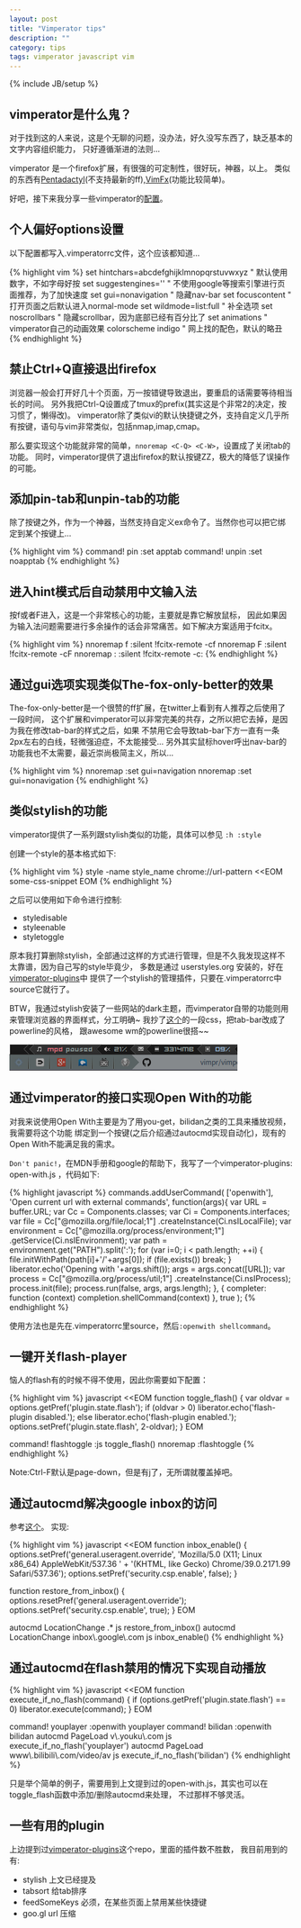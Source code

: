 ```yaml
---
layout: post
title: "Vimperator tips"
description: ""
category: tips
tags: vimperator javascript vim
---
```

{% include JB/setup %}

## vimperator是什么鬼？

对于找到这的人来说，这是个无聊的问题，没办法，好久没写东西了，缺乏基本的文字内容组织能力，
只好遵循渐进的法则...

vimperator 是一个firefox扩展，有很强的可定制性，很好玩，神器，以上。
类似的东西有[Pentadactyl](http://5digits.org/pentadactyl/)(不支持最新的ff),[VimFx](https://github.com/akhodakivskiy/VimFx)(功能比较简单)。

好吧，接下来我分享一些vimperator的[配置](https://github.com/blindFS/dotfiles/blob/master/.vimperatorrc)。

## 个人偏好options设置

以下配置都写入.vimperatorrc文件，这个应该都知道...

{% highlight vim %}
set hintchars=abcdefghijklmnopqrstuvwxyz " 默认使用数字，不如字母好按
set suggestengines=''                    " 不使用google等搜索引擎进行页面推荐，为了加快速度
set gui=nonavigation                     " 隐藏nav-bar
set focuscontent                         " 打开页面之后默认进入normal-mode
set wildmode=list:full                   " 补全选项
set noscrollbars                         " 隐藏scrollbar，因为底部已经有百分比了
set animations                           " vimperator自己的动画效果
colorscheme indigo                       " 网上找的配色，默认的略丑
{% endhighlight %}

## 禁止Ctrl+Q直接退出firefox

浏览器一般会打开好几十个页面，万一按错键导致退出，要重启的话需要等待相当长的时间。
另外我把Ctrl-Q设置成了tmux的prefix(其实这是个非常2的决定，按习惯了，懒得改)。
vimperator除了类似vi的默认快捷键之外，支持自定义几乎所有按键，语句与vim非常类似，包括nmap,imap,cmap。

那么要实现这个功能就非常的简单，`nnoremap <C-Q> <C-W>`，设置成了关闭tab的功能。
同时，vimperator提供了退出firefox的默认按键ZZ，极大的降低了误操作的可能。

## 添加pin-tab和unpin-tab的功能

除了按键之外，作为一个神器，当然支持自定义ex命令了。当然你也可以把它绑定到某个按键上...

{% highlight vim %}
command! pin :set apptab
command! unpin :set noapptab
{% endhighlight %}

## 进入hint模式后自动禁用中文输入法

按f或者F进入，这是一个非常核心的功能，主要就是靠它解放鼠标，
因此如果因为输入法问题需要进行多余操作的话会非常痛苦。如下解决方案适用于fcitx。

{% highlight vim %}
nnoremap <silent> f :silent !fcitx-remote -c<CR>f
nnoremap <silent> F :silent !fcitx-remote -c<CR>F
nnoremap <silent> : :silent !fcitx-remote -c<CR>:
{% endhighlight %}

## 通过gui选项实现类似The-fox-only-better的效果

The-fox-only-better是一个很赞的ff扩展，在twitter上看到有人推荐之后使用了一段时间，
这个扩展和vimperator可以非常完美的共存，之所以把它去掉，是因为我在修改tab-bar的样式之后，如果
不禁用它会导致tab-bar下方一直有一条2px左右的白线，轻微强迫症，不太能接受...
另外其实鼠标hover呼出nav-bar的功能我也不太需要，最近崇尚极简主义，所以...

{% highlight vim %}
nnoremap <C-L> :set gui=navigation<CR><C-L>
nnoremap <Esc> <Esc>:set gui=nonavigation<CR>
{% endhighlight %}

## 类似stylish的功能

vimperator提供了一系列跟stylish类似的功能，具体可以参见 `:h :style`

创建一个style的基本格式如下:

{% highlight vim %}
style -name style_name chrome://url-pattern <<EOM
    some-css-snippet
EOM
{% endhighlight %}

之后可以使用如下命令进行控制:

* styledisable
* styleenable
* styletoggle

原本我打算删除stylish，全部通过这样的方式进行管理，但是不久我发现这样不太靠谱，因为自己写的style毕竟少，
多数是通过 userstyles.org 安装的，好在[vimperator-plugins](https://github.com/vimpr/vimperator-plugins)中
提供了一个stylish的管理插件，只要在.vimperatorrc中source它就行了。

BTW，我通过stylish安装了一些网站的dark主题，而vimperator自带的功能则用来管理浏览器的界面样式，分工明确~
我抄了[这个](https://userstyles.org/styles/102262/twily-s-powerline-firefox-css)的一段css，把tab-bar改成了powerline的风格，
跟awesome wm的powerline很搭~~

![ff-pl](/assets/images/article/firefox-powerline.png)

## 通过vimperator的接口实现Open With的功能

对我来说使用Open With主要是为了用you-get，bilidan之类的工具来播放视频，我需要将这个功能
绑定到一个按键(之后介绍通过autocmd实现自动化)，现有的Open With不能满足我的需求。

`Don't panic!`，在MDN手册和google的帮助下，我写了一个vimperator-plugins: open-with.js ，代码如下:

{% highlight javascript %}
commands.addUserCommand(
    ['openwith'],
    'Open current url with external commands',
    function(args){
      var URL = buffer.URL;
      var Cc = Components.classes;
      var Ci = Components.interfaces;
      var file = Cc["@mozilla.org/file/local;1"]
        .createInstance(Ci.nsILocalFile);
      var environment = Cc["@mozilla.org/process/environment;1"]
        .getService(Ci.nsIEnvironment);
      var path = environment.get("PATH").split(':');
      for (var i=0; i < path.length; ++i) {
        file.initWithPath(path[i]+'/'+args[0]);
        if (file.exists())
          break;
      }
      liberator.echo('Opening with '+args.shift());
      args = args.concat([URL]);
      var process = Cc["@mozilla.org/process/util;1"]
        .createInstance(Ci.nsIProcess);
      process.init(file);
      process.run(false, args, args.length);
    },
    {
      completer: function (context) completion.shellCommand(context)
    },
    true
    );
{% endhighlight %}

使用方法也是先在.vimperatorrc里source，然后`:openwith shellcommand`。

## 一键开关flash-player

恼人的flash有的时候不得不使用，因此你需要如下配置：

{% highlight vim %}
javascript <<EOM
function toggle_flash() {
  var oldvar = options.getPref('plugin.state.flash');
  if (oldvar > 0)
    liberator.echo('flash-plugin disabled.');
  else
    liberator.echo('flash-plugin enabled.');
  options.setPref('plugin.state.flash', 2-oldvar);
}
EOM

command! flashtoggle :js toggle_flash()
nnoremap <C-F> :flashtoggle<CR>
{% endhighlight %}

Note:Ctrl-F默认是page-down，但是有j了，无所谓就覆盖掉吧。

## 通过autocmd解决google inbox的访问

参考[这个](https://gist.github.com/VictorBjelkholm/1d0f4ee6dc5ec0d6646e)。
实现:

{% highlight vim %}
javascript <<EOM
function inbox_enable() {
  options.setPref('general.useragent.override',
    'Mozilla/5.0 (X11; Linux x86_64) AppleWebKit/537.36 ' +
    '(KHTML, like Gecko) Chrome/39.0.2171.99 Safari/537.36');
  options.setPref('security.csp.enable', false);
}

function restore_from_inbox() {
 options.resetPref('general.useragent.override');
 options.setPref('security.csp.enable', true);
}
EOM

autocmd LocationChange .* js restore_from_inbox()
autocmd LocationChange inbox\\.google\\.com js inbox_enable()
{% endhighlight %}

## 通过autocmd在flash禁用的情况下实现自动播放

{% highlight vim %}
javascript <<EOM
function execute_if_no_flash(command) {
  if (options.getPref('plugin.state.flash') == 0)
    liberator.execute(command);
}
EOM

command! youplayer :openwith youplayer
command! bilidan :openwith bilidan
autocmd PageLoad v\\.youku\\.com js execute_if_no_flash('youplayer')
autocmd PageLoad www\\.bilibili\\.com/video/av js execute_if_no_flash('bilidan')
{% endhighlight %}

只是举个简单的例子，需要用到上文提到过的open-with.js，其实也可以在toggle_flash函数中添加/删除autocmd来处理，
不过那样不够灵活。

## 一些有用的plugin

上边提到过[vimperator-plugins](https://github.com/vimpr/vimperator-plugins)这个repo，里面的插件数不胜数，
我目前用到的有:

* stylish 上文已经提及
* tabsort 给tab排序
* feedSomeKeys 必须，在某些页面上禁用某些快捷键
* goo.gl url 压缩
